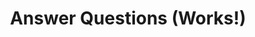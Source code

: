 --- 
layout: layouts/questions.njk 
title: Answer Questions (Works!)
question: Your care team identified Arrhythmia as a condition you are facing. Could you please tell me how this condition has affected your life either positive or negatively?
tags:
    - subnav
---